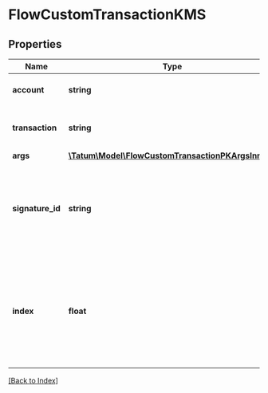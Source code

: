 # FlowCustomTransactionKMS

## Properties

Name | Type | Description | Notes
------------ | ------------- | ------------- | -------------
**account** | **string** | Blockchain account to send from |
**transaction** | **string** | Transaction string to send to the chain. |
**args** | [**\Tatum\Model\FlowCustomTransactionPKArgsInner[]**](FlowCustomTransactionPKArgsInner.md) |  |
**signature_id** | **string** | Identifier of the secret associated in signing application. Secret, or signature Id must be present. |
**index** | **float** | If signatureId is mnemonic-based, this is the index to the specific address from that mnemonic. | [optional]

[[Back to Index]](../index.md)
